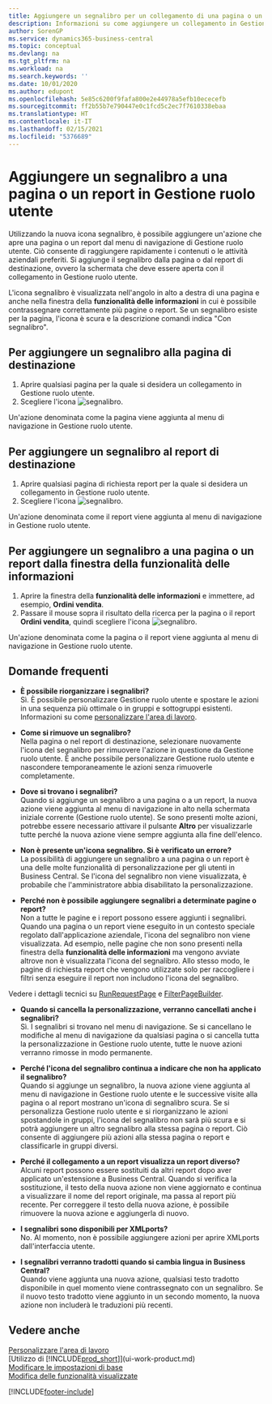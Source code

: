 ```yaml
---
title: Aggiungere un segnalibro per un collegamento di una pagina o un report in Gestione ruolo utente | Microsoft Docs
description: Informazioni su come aggiungere un collegamento in Gestione ruolo utente.
author: SorenGP
ms.service: dynamics365-business-central
ms.topic: conceptual
ms.devlang: na
ms.tgt_pltfrm: na
ms.workload: na
ms.search.keywords: ''
ms.date: 10/01/2020
ms.author: edupont
ms.openlocfilehash: 5e85c6200f9fafa800e2e44978a5efb10ececefb
ms.sourcegitcommit: ff2b55b7e790447e0c1fcd5c2ec7f7610338ebaa
ms.translationtype: HT
ms.contentlocale: it-IT
ms.lasthandoff: 02/15/2021
ms.locfileid: "5376689"
---
```

# <a name="bookmark-a-page-or-report-on-your-role-center"></a>Aggiungere un segnalibro a una pagina o un report in Gestione ruolo utente
Utilizzando la nuova icona segnalibro, è possibile aggiungere un'azione che apre una pagina o un report dal menu di navigazione di Gestione ruolo utente. Ciò consente di raggiungere rapidamente i contenuti o le attività aziendali preferiti. Si aggiunge il segnalibro dalla pagina o dal report di destinazione, ovvero la schermata che deve essere aperta con il collegamento in Gestione ruolo utente.

L'icona segnalibro è visualizzata nell'angolo in alto a destra di una pagina e anche nella finestra della **funzionalità delle informazioni** in cui è possibile contrassegnare correttamente più pagine o report. Se un segnalibro esiste per la pagina, l'icona è scura e la descrizione comandi indica "Con segnalibro".

## <a name="to-bookmark-the-target-page"></a>Per aggiungere un segnalibro alla pagina di destinazione
1. Aprire qualsiasi pagina per la quale si desidera un collegamento in Gestione ruolo utente.
2. Scegliere l'icona ![segnalibro](media/ui_bookmark_icon.png "Segnalibro").

Un'azione denominata come la pagina viene aggiunta al menu di navigazione in Gestione ruolo utente.

## <a name="to-bookmark-the-target-report"></a>Per aggiungere un segnalibro al report di destinazione
1. Aprire qualsiasi pagina di richiesta report per la quale si desidera un collegamento in Gestione ruolo utente.
2. Scegliere l'icona ![segnalibro](media/ui_bookmark_icon.png "Segnalibro").

Un'azione denominata come il report viene aggiunta al menu di navigazione in Gestione ruolo utente.

## <a name="to-bookmark-a-page-or-report-from-the-tell-me-window"></a>Per aggiungere un segnalibro a una pagina o un report dalla finestra della funzionalità delle informazioni
1. Aprire la finestra della **funzionalità delle informazioni** e immettere, ad esempio, **Ordini vendita**.
2. Passare il mouse sopra il risultato della ricerca per la pagina o il report **Ordini vendita**, quindi scegliere l'icona ![segnalibro](media/ui_bookmark_icon.png "Segnalibro").

Un'azione denominata come la pagina o il report viene aggiunta al menu di navigazione in Gestione ruolo utente.


## <a name="frequently-asked-questions"></a>Domande frequenti  

- **È possibile riorganizzare i segnalibri?**  
Sì. È possibile personalizzare Gestione ruolo utente e spostare le azioni in una sequenza più ottimale o in gruppi e sottogruppi esistenti.  
Informazioni su come [personalizzare l'area di lavoro](ui-personalization-user.md).

- **Come si rimuove un segnalibro?**  
Nella pagina o nel report di destinazione, selezionare nuovamente l'icona del segnalibro per rimuovere l'azione in questione da Gestione ruolo utente. È anche possibile personalizzare Gestione ruolo utente e nascondere temporaneamente le azioni senza rimuoverle completamente.

- **Dove si trovano i segnalibri?**  
Quando si aggiunge un segnalibro a una pagina o a un report, la nuova azione viene aggiunta al menu di navigazione in alto nella schermata iniziale corrente (Gestione ruolo utente). Se sono presenti molte azioni, potrebbe essere necessario attivare il pulsante **Altro** per visualizzarle tutte perché la nuova azione viene sempre aggiunta alla fine dell'elenco.
<!-- Should we add a screenshot here? -->

- **Non è presente un'icona segnalibro. Si è verificato un errore?**  
La possibilità di aggiungere un segnalibro a una pagina o un report è una delle molte funzionalità di personalizzazione per gli utenti in Business Central. Se l'icona del segnalibro non viene visualizzata, è probabile che l'amministratore abbia disabilitato la personalizzazione.

- **Perché non è possibile aggiungere segnalibri a determinate pagine o report?**  
Non a tutte le pagine e i report possono essere aggiunti i segnalibri. Quando una pagina o un report viene eseguito in un contesto speciale regolato dall'applicazione aziendale, l'icona del segnalibro non viene visualizzata. Ad esempio, nelle pagine che non sono presenti nella finestra della **funzionalità delle informazioni** ma vengono avviate altrove non è visualizzata l'icona del segnalibro. Allo stesso modo, le pagine di richiesta report che vengono utilizzate solo per raccogliere i filtri senza eseguire il report non includono l'icona del segnalibro.

Vedere i dettagli tecnici su [RunRequestPage](https://docs.microsoft.com/dynamics365/business-central/dev-itpro/developer/methods-auto/report/reportinstance-runrequestpage-method) e [FilterPageBuilder](https://docs.microsoft.com/dynamics365/business-central/dev-itpro/developer/methods-auto/filterpagebuilder/filterpagebuilder-data-type).

- **Quando si cancella la personalizzazione, verranno cancellati anche i segnalibri?**  
Sì. I segnalibri si trovano nel menu di navigazione. Se si cancellano le modifiche al menu di navigazione da qualsiasi pagina o si cancella tutta la personalizzazione in Gestione ruolo utente, tutte le nuove azioni verranno rimosse in modo permanente.

- **Perché l'icona del segnalibro continua a indicare che non ha applicato il segnalibro?**  
Quando si aggiunge un segnalibro, la nuova azione viene aggiunta al menu di navigazione in Gestione ruolo utente e le successive visite alla pagina o al report mostrano un'icona di segnalibro scura. Se si personalizza Gestione ruolo utente e si riorganizzano le azioni spostandole in gruppi, l'icona del segnalibro non sarà più scura e si potrà aggiungere un altro segnalibro alla stessa pagina o report. Ciò consente di aggiungere più azioni alla stessa pagina o report e classificarle in gruppi diversi.

- **Perché il collegamento a un report visualizza un report diverso?**  
Alcuni report possono essere sostituiti da altri report dopo aver applicato un'estensione a Business Central. Quando si verifica la sostituzione, il testo della nuova azione non viene aggiornato e continua a visualizzare il nome del report originale, ma passa al report più recente. Per correggere il testo della nuova azione, è possibile rimuovere la nuova azione e aggiungerla di nuovo.
<!-- For more information on report substitution, see this link UNAVAILABLE AT THIS TIME -->

- **I segnalibri sono disponibili per XMLports?**  
No. Al momento, non è possibile aggiungere azioni per aprire XMLports dall'interfaccia utente.

- **I segnalibri verranno tradotti quando si cambia lingua in Business Central?**  
Quando viene aggiunta una nuova azione, qualsiasi testo tradotto disponibile in quel momento viene contrassegnato con un segnalibro. Se il nuovo testo tradotto viene aggiunto in un secondo momento, la nuova azione non includerà le traduzioni più recenti.


## <a name="see-also"></a>Vedere anche
[Personalizzare l'area di lavoro](ui-personalization-user.md)  
[Utilizzo di [!INCLUDE[prod_short](includes/prod_short.md)]](ui-work-product.md)  
[Modificare le impostazioni di base](ui-change-basic-settings.md)  
[Modifica delle funzionalità visualizzate](ui-experiences.md)  


[!INCLUDE[footer-include](includes/footer-banner.md)]